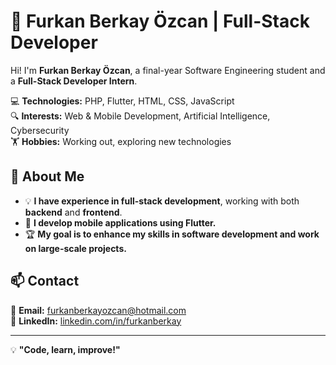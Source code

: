 # 🚀 Furkan Berkay Özcan | Full-Stack Developer  

Hi! I'm **Furkan Berkay Özcan**, a final-year Software Engineering student and a **Full-Stack Developer Intern**.  

💻 **Technologies:** PHP, Flutter, HTML, CSS, JavaScript  
🔍 **Interests:** Web & Mobile Development, Artificial Intelligence, Cybersecurity  
🏋️ **Hobbies:** Working out, exploring new technologies  

## 🌱 About Me  
- 💡 **I have experience in full-stack development**, working with both **backend** and **frontend**.  
- 📱 **I develop mobile applications using Flutter.**  
- 🏆 **My goal is to enhance my skills in software development and work on large-scale projects.**  

## 📫 Contact  
📩 **Email:** [furkanberkayozcan@hotmail.com](mailto:furkanberkayozcan@hotmail.com)  
💼 **LinkedIn:** [linkedin.com/in/furkanberkay](https://www.linkedin.com/in/furkanberkay/)  

---
💡 **"Code, learn, improve!"**
